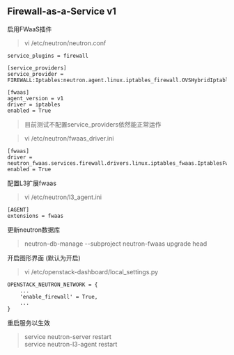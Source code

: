## Firewall-as-a-Service v1


启用FWaaS插件

> vi /etc/neutron/neutron.conf
```
service_plugins = firewall

[service_providers]
service_provider = FIREWALL:Iptables:neutron.agent.linux.iptables_firewall.OVSHybridIptablesFirewallDriver:default

[fwaas]
agent_version = v1
driver = iptables
enabled = True
```

>目前测试不配置service_providers依然能正常运作

> vi /etc/neutron/fwaas_driver.ini
```
[fwaas]
driver = neutron_fwaas.services.firewall.drivers.linux.iptables_fwaas.IptablesFwaasDriver
enabled = True
```

配置L3扩展fwaas

> vi /etc/neutron/l3_agent.ini
```
[AGENT]
extensions = fwaas
```

更新neutron数据库

> neutron-db-manage --subproject neutron-fwaas upgrade head


开启图形界面 (默认为开启)

> vi /etc/openstack-dashboard/local_settings.py
```
OPENSTACK_NEUTRON_NETWORK = {
    ...
    'enable_firewall' = True,
    ...
}
```

重启服务以生效
> service neutron-server restart  
> service neutron-l3-agent restart
